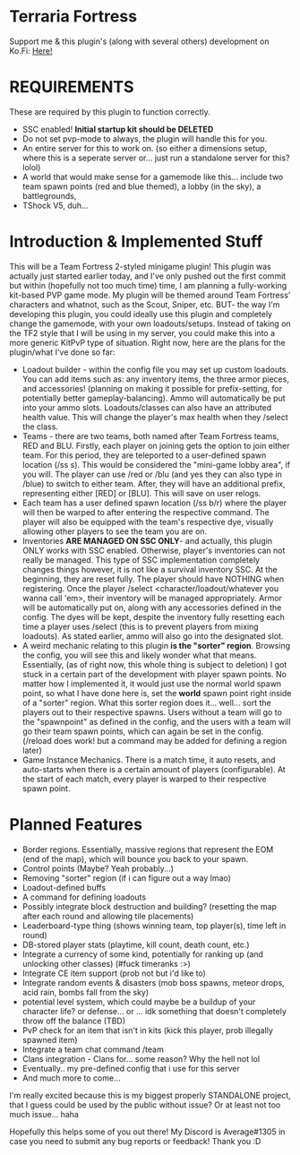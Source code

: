 # Terraria Fortress

Support me & this plugin's (along with several others) development on Ko.Fi: [Here!](https://ko-fi.com/averageterraria)

# **REQUIREMENTS**
These are required by this plugin to function correctly.
- SSC enabled! **Initial startup kit should be DELETED**
- Do not set pvp-mode to always, the plugin will handle this for you.
- An entire server for this to work on. (so either a dimensions setup, where this is a seperate server or... just run a standalone server for this? lolol)
- A world that would make sense for a gamemode like this... include two team spawn points (red and blue themed), a lobby (in the sky), a battlegrounds, 
- TShock V5, duh...

# Introduction & Implemented Stuff
This will be a Team Fortress 2-styled minigame plugin! This plugin was actually just started earlier today, and I've only pushed out the first commit but within (hopefully not too much time) time, I am planning a fully-working kit-based PVP game mode. My plugin will be themed around Team Fortress' characters and whatnot, such as the Scout, Sniper, etc. BUT- the way I'm developing this plugin, you could ideally use this plugin and completely change the gamemode, with your own loadouts/setups. Instead of taking on the TF2 style that I will be using in my server, you could make this into a more generic KitPvP type of situation. Right now, here are the plans for the plugin/what I've done so far:

- Loadout builder - within the config file you may set up custom loadouts. You can add items such as: any inventory items, the three armor pieces, and accessories! (planning on making it possible for prefix-setting, for potentially better gameplay-balancing). Ammo will automatically be put into your ammo slots. Loadouts/classes can also have an attributed health value. This will change the player's max health when they /select the class.
- Teams - there are two teams, both named after Team Fortress teams, RED and BLU. Firstly, each player on joining gets the option to join either team. For this period, they are teleported to a user-defined spawn location (/ss s). This would be considered the "mini-game lobby area", if you will. The player can use /red or /blu (and yes they can also type in /blue) to switch to either team. After, they will have an additional prefix, representing either [RED] or [BLU]. This will save on user relogs.
- Each team has a user defined spawn location (/ss b/r) where the player will then be warped to after entering the respective command. The player will also be equipped with the team's respective dye, visually allowing other players to see the team you are on.
- Inventories **ARE MANAGED ON SSC ONLY**- and actually, this plugin ONLY works with SSC enabled. Otherwise, player's inventories can not really be managed. This type of SSC implementation completely changes things however, it is not like a survival inventory SSC. At the beginning, they are reset fully. The player should have NOTHING when registering. Once the player /select <character/loadout/whatever you wanna call 'em>, their inventory will be managed appropriately. Armor will be automatically put on, along with any accessories defined in the config. The dyes will be kept, despite the inventory fully resetting each time a player uses /select (this is to prevent players from mixing loadouts). As stated earlier, ammo will also go into the designated slot.
- A weird mechanic relating to this plugin **is the "sorter" region**. Browsing the config, you will see this and likely wonder what that means. Essentially, (as of right now, this whole thing is subject to deletion) I got stuck in a certain part of the development with player spawn points. No matter how I implemented it, it would just use the normal world spawn point, so what I have done here is, set the **world** spawn point right inside of a "sorter" region. What this sorter region does it... well... sort the players out to their respective spawns. Users without a team will go to the "spawnpoint" as defined in the config, and the users with a team will go their team spawn points, which can again be set in the config. (/reload does work! but a command may be added for defining a region later)
- Game Instance Mechanics. There is a match time, it auto resets, and auto-starts when there is a certain amount of players (configurable). At the start of each match, every player is warped to their respective spawn point.

# Planned Features
- Border regions. Essentially, massive regions that represent the EOM (end of the map), which will bounce you back to your spawn.
- Control points (Maybe? Yeah probably...)
- Removing "sorter" region (if i can figure out a way lmao)
- Loadout-defined buffs
- A command for defining loadouts
- Possibly integrate block destruction and building? (resetting the map after each round and allowing tile placements)
- Leaderboard-type thing (shows winning team, top player(s), time left in round)
- DB-stored player stats (playtime, kill count, death count, etc.)
- Integrate a currency of some kind, potentially for ranking up (and unlocking other classes) (#fuck timeranks :>)
- Integrate CE item support (prob not but i'd like to)
- Integrate random events & disasters (mob boss spawns, meteor drops, acid rain, bombs fall from the sky)
- potential level system, which could maybe be a buildup of your character life? or defense... or ... idk something that doesn't completely throw off the balance (TBD)
- PvP check for an item that isn't in kits (kick this player, prob illegally spawned item)
- Integrate a team chat command /team <message>
- Clans integration - Clans for... some reason? Why the hell not lol
- Eventually.. my pre-defined config that i use for this server
- And much more to come...

I'm really excited because this is my biggest properly STANDALONE project, that I guess could be used by the public without issue? Or at least not too much issue... haha

Hopefully this helps some of you out there! My Discord is Average#1305 in case you need to submit any bug reports or feedback! Thank you :D
